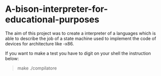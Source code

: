 # A-bison-interpreter-for-educational-purposes

The aim of this project was to create a interpreter of a languages which is able to describe the job of a state machine
used to implement the code of devices for architecture like -x86.

If you want to make a test you have to digit on your shell the instruction below:
> make
> ./compilatore
